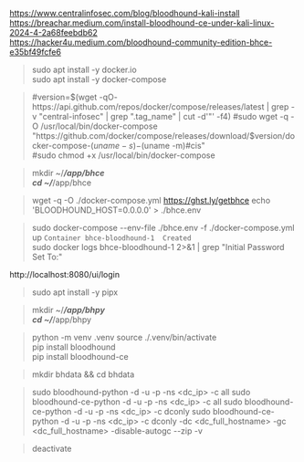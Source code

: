 https://www.centralinfosec.com/blog/bloodhound-kali-install  
https://breachar.medium.com/install-bloodhound-ce-under-kali-linux-2024-4-2a68feebdb62  
https://hacker4u.medium.com/bloodhound-community-edition-bhce-e35bf49fcfe6  

> sudo apt install -y docker.io  
> sudo apt install -y docker-compose  

> #version=$(wget -qO- https://api.github.com/repos/docker/compose/releases/latest | grep -v "central-infosec" | grep ".tag_name" | cut -d'"' -f4)    
> #sudo wget -q -O /usr/local/bin/docker-compose "https://github.com/docker/compose/releases/download/$version/docker-compose-$(uname -s)-$(uname -m)#cis"    
> #sudo chmod +x /usr/local/bin/docker-compose  

> mkdir ~/___/app/bhce  
> cd ~/___/app/bhce

> wget -q -O ./docker-compose.yml https://ghst.ly/getbhce
> echo 'BLOODHOUND_HOST=0.0.0.0' > ./bhce.env 

> sudo docker-compose --env-file ./bhce.env -f ./docker-compose.yml up
> `Container bhce-bloodhound-1  Created`  
> sudo docker logs bhce-bloodhound-1 2>&1 | grep "Initial Password Set To:"

http://localhost:8080/ui/login

> sudo apt install -y pipx  

> mkdir ~/___/app/bhpy  
> cd ~/___/app/bhpy  

> python -m venv .venv
> source ./.venv/bin/activate  
> pip install bloodhound  
> pip install bloodhound-ce  

> mkdir bhdata && cd bhdata  

> sudo bloodhound-python -d <domain> -u <user> -p <password> -ns <dc_ip> -c all
> sudo bloodhound-ce-python -d <domain> -u <user> -p <password> -ns <dc_ip> -c all
> sudo bloodhound-ce-python -d <domain> -u <user> -p <password> -ns <dc_ip> -c dconly
> sudo bloodhound-ce-python -d <domain> -u <user> -p <password> -ns <dc_ip> -c dconly -dc <dc_full_hostname> -gc <dc_full_hostname> -disable-autogc --zip -v

> deactivate

